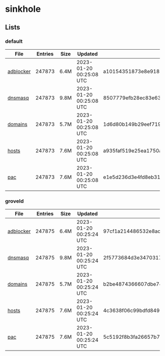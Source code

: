 # sinkhole

## Lists

### default

|File|Entries|Size|Updated|Hash|
|-|-|-|-|-|
|[adblocker](https://raw.githubusercontent.com/groveld/sinkhole/lists/default/adblocker.txt)|247873|6.4M|2023-01-20 00:25:08 UTC|a10154351873e8e918bd79315f7bc04ebf77024f26404a4af8c6f6b50d03f47b|
|[dnsmasq](https://raw.githubusercontent.com/groveld/sinkhole/lists/default/dnsmasq.txt)|247873|9.8M|2023-01-20 00:25:08 UTC|8507779efb28ec83e63ac49efa438c12077348174a469cda4efb5757b83c374a|
|[domains](https://raw.githubusercontent.com/groveld/sinkhole/lists/default/domains.txt)|247873|5.7M|2023-01-20 00:25:08 UTC|1d6d80b149b29eef719cf1a0a1cd3cf4e3eccb028b9e4d5ed2f04254dcadf884|
|[hosts](https://raw.githubusercontent.com/groveld/sinkhole/lists/default/hosts.txt)|247873|7.6M|2023-01-20 00:25:08 UTC|a935faf519e25ea1750abacb605e6939e8006e39bb6770100ed58af571a67cf3|
|[pac](https://raw.githubusercontent.com/groveld/sinkhole/lists/default/pac.txt)|247873|7.6M|2023-01-20 00:25:08 UTC|e1e5d236d3e4fd8eb31ad10eb97cdf920e517bb9eaf5eb4bfd1ad84bcaf76e41|

### groveld

|File|Entries|Size|Updated|Hash|
|-|-|-|-|-|
|[adblocker](https://raw.githubusercontent.com/groveld/sinkhole/lists/groveld/adblocker.txt)|247875|6.4M|2023-01-20 00:25:24 UTC|97cf1a214486532e8acb5d44dab300e66fd3c8ce50382aa45ec04f8be9cc6d49|
|[dnsmasq](https://raw.githubusercontent.com/groveld/sinkhole/lists/groveld/dnsmasq.txt)|247875|9.8M|2023-01-20 00:25:24 UTC|2f5773684d3e347031719f3a9fcfe667271ce2b85544b35d0a6aa82bcbe18c2a|
|[domains](https://raw.githubusercontent.com/groveld/sinkhole/lists/groveld/domains.txt)|247875|5.7M|2023-01-20 00:25:24 UTC|b2be4874366607dbe74becc7aeb0f431bfb94a4b08a153c50fadc0cdd3b3e846|
|[hosts](https://raw.githubusercontent.com/groveld/sinkhole/lists/groveld/hosts.txt)|247875|7.6M|2023-01-20 00:25:24 UTC|4c3638f06c99bdfd84967953d3dec0955c90a4d9ba393ffa0548ff3c33b8fb25|
|[pac](https://raw.githubusercontent.com/groveld/sinkhole/lists/groveld/pac.txt)|247875|7.6M|2023-01-20 00:25:24 UTC|5c5192f8b3fa26657b7b681e181f789eb097a5a1a5f8667ec31eed4b3ba241be|
